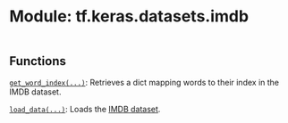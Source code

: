<div itemscope itemtype="http://developers.google.com/ReferenceObject">
<meta itemprop="name" content="tf.keras.datasets.imdb" />
<meta itemprop="path" content="Stable" />
</div>

# Module: tf.keras.datasets.imdb

<!-- Insert buttons and diff -->

<table class="tfo-notebook-buttons tfo-api nocontent" align="left">

</table>







## Functions

[`get_word_index(...)`](../../../tf/keras/datasets/imdb/get_word_index.md): Retrieves a dict mapping words to their index in the IMDB dataset.

[`load_data(...)`](../../../tf/keras/datasets/imdb/load_data.md): Loads the [IMDB dataset](https://ai.stanford.edu/~amaas/data/sentiment/).

